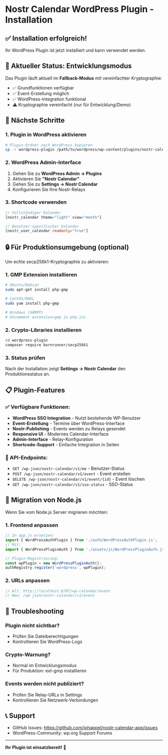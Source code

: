 # Nostr Calendar WordPress Plugin - Installation

## ✅ Installation erfolgreich!

Ihr WordPress Plugin ist jetzt installiert und kann verwendet werden.

## 🔄 Aktueller Status: Entwicklungsmodus

Das Plugin läuft aktuell im **Fallback-Modus** mit vereinfachter Kryptographie:
- ✅ Grundfunktionen verfügbar
- ✅ Event-Erstellung möglich  
- ✅ WordPress-Integration funktional
- ⚠️ Kryptographie vereinfacht (nur für Entwicklung/Demo)

## 🚀 Nächste Schritte

### 1. Plugin in WordPress aktivieren
```bash
# Plugin-Ordner nach WordPress kopieren
cp -r wordpress-plugin /path/to/wordpress/wp-content/plugins/nostr-calendar
```

### 2. WordPress Admin-Interface
1. Gehen Sie zu **WordPress Admin → Plugins**
2. Aktivieren Sie **"Nostr Calendar"**
3. Gehen Sie zu **Settings → Nostr Calendar**
4. Konfigurieren Sie Ihre Nostr-Relays

### 3. Shortcode verwenden
```php
// Vollständiger Kalender
[nostr_calendar theme="light" view="month"]

// Benutzer-spezifischer Kalender
[nostr_user_calendar readonly="true"]
```

## 🔒 Für Produktionsumgebung (optional)

Um echte secp256k1-Kryptographie zu aktivieren:

### 1. GMP Extension installieren
```bash
# Ubuntu/Debian
sudo apt-get install php-gmp

# CentOS/RHEL
sudo yum install php-gmp

# Windows (XAMPP)
# Uncomment extension=gmp in php.ini
```

### 2. Crypto-Libraries installieren
```bash
cd wordpress-plugin
composer require kornrunner/secp256k1
```

### 3. Status prüfen
Nach der Installation zeigt **Settings → Nostr Calendar** den Produktionsstatus an.

## 📋 Plugin-Features

### ✅ Verfügbare Funktionen:
- **WordPress SSO Integration** - Nutzt bestehende WP-Benutzer
- **Event-Erstellung** - Termine über WordPress-Interface
- **Nostr-Publishing** - Events werden zu Relays gesendet
- **Responsive UI** - Modernes Calendar-Interface
- **Admin-Interface** - Relay-Konfiguration
- **Shortcode-Support** - Einfache Integration in Seiten

### 🔧 API-Endpoints:
- `GET /wp-json/nostr-calendar/v1/me` - Benutzer-Status
- `POST /wp-json/nostr-calendar/v1/event` - Event erstellen
- `DELETE /wp-json/nostr-calendar/v1/event/{id}` - Event löschen
- `GET /wp-json/nostr-calendar/v1/sso-status` - SSO-Status

## 🎯 Migration von Node.js

Wenn Sie vom Node.js Server migrieren möchten:

### 1. Frontend anpassen
```javascript
// In app.js ersetzen:
import { WordPressAuthPlugin } from './auth/WordPressAuthPlugin.js';
// Mit:
import { WordPressPluginAuth } from './assets/js/WordPressPluginAuth.js';

// Plugin-Registrierung:
const wpPlugin = new WordPressPluginAuth();
authRegistry.register('wordpress', wpPlugin);
```

### 2. URLs anpassen
```javascript
// Alt: http://localhost:8787/wp-calendar/event
// Neu: /wp-json/nostr-calendar/v1/event
```

## 🐛 Troubleshooting

### Plugin nicht sichtbar?
- Prüfen Sie Dateiberechtigungen
- Kontrollieren Sie WordPress-Logs

### Crypto-Warnung?
- Normal im Entwicklungsmodus
- Für Produktion: ext-gmp installieren

### Events werden nicht publiziert?
- Prüfen Sie Relay-URLs in Settings
- Kontrollieren Sie Netzwerk-Verbindungen

## 📞 Support

- GitHub Issues: https://github.com/johappel/nostr-calendar-app/issues
- WordPress-Community: wp.org Support Forums

---

**Ihr Plugin ist einsatzbereit! 🎉**